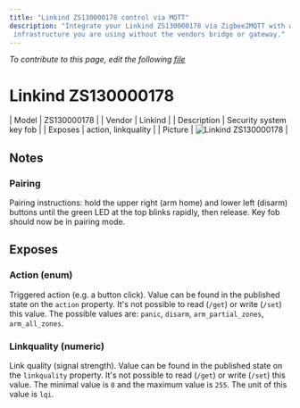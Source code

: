 ```yaml
---
title: "Linkind ZS130000178 control via MQTT"
description: "Integrate your Linkind ZS130000178 via Zigbee2MQTT with whatever smart home
 infrastructure you are using without the vendors bridge or gateway."
---
```


*To contribute to this page, edit the following
[file](https://github.com/Koenkk/zigbee2mqtt.io/blob/master/docs/devices/ZS130000178.md)*

# Linkind ZS130000178

| Model | ZS130000178  |
| Vendor  | Linkind  |
| Description | Security system key fob |
| Exposes | action, linkquality |
| Picture | ![Linkind ZS130000178](../images/devices/ZS130000178.jpg) |

## Notes


### Pairing
Pairing instructions: hold the upper right (arm home) and lower left (disarm) buttons until the green LED at the top blinks rapidly, then release. Key fob should now be in pairing mode.



## Exposes

### Action (enum)
Triggered action (e.g. a button click).
Value can be found in the published state on the `action` property.
It's not possible to read (`/get`) or write (`/set`) this value.
The possible values are: `panic`, `disarm`, `arm_partial_zones`, `arm_all_zones`.

### Linkquality (numeric)
Link quality (signal strength).
Value can be found in the published state on the `linkquality` property.
It's not possible to read (`/get`) or write (`/set`) this value.
The minimal value is `0` and the maximum value is `255`.
The unit of this value is `lqi`.

